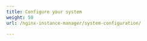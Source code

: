 ```yaml
---
title: Configure your system
weight: 50
url: /nginx-instance-manager/system-configuration/

---
```

